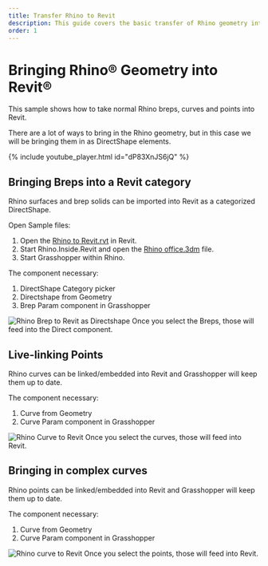 ```yaml
---
title: Transfer Rhino to Revit
description: This guide covers the basic transfer of Rhino geometry into Revit.
order: 1
---
```


# Bringing Rhino&reg; Geometry into Revit&reg;
This sample shows how to take normal Rhino breps, curves and points into Revit.

There are a lot of ways to bring in the Rhino geometry, but in this case we will be bringing them in as DirectShape elements.
<!-- ![Rhino to Revit as Directshape](/static/images/rhino-to-revit.jpg) -->

{% include youtube_player.html id="dP83XnJS6jQ" %}

## Bringing Breps into a Revit category
Rhino surfaces and brep solids can be imported into Revit as a categorized DirectShape.

Open Sample files:
1. Open the [Rhino to Revit.rvt](/rhino_to_revit.rvt) in Revit.
1. Start Rhino.Inside.Revit and open the [Rhino office.3dm](/rhino_office.3dm) file.
1. Start Grasshopper within Rhino.

The component necessary:
1. DirectShape Category picker
1. Directshape from Geometry
1. Brep Param component in Grasshopper

![Rhino Brep to Revit as Directshape](/static/images/rhino-to-revit-brep.jpg)
Once you select the Breps, those will feed into the Direct component.

## Live-linking Points
Rhino curves can be linked/embedded into Revit and Grasshopper will keep them up to date.

The component necessary:
1. Curve from Geometry
1. Curve Param component in Grasshopper

![Rhino Curve to Revit](/static/images/rhino-to-revit-points.jpg)
Once you select the curves, those will feed into Revit.

## Bringing in complex curves
Rhino points can be linked/embedded into Revit and Grasshopper will keep them up to date.

The component necessary:
1. Curve from Geometry
1. Curve Param component in Grasshopper

![Rhino curve to Revit](/static/images/rhino-to-revit-curves.jpg)
Once you select the points, those will feed into Revit.
